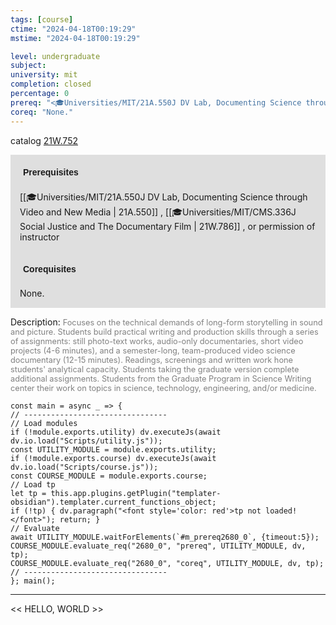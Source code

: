 ```yaml
---
tags: [course]
ctime: "2024-04-18T00:19:29"
mstime: "2024-04-18T00:19:29"

level: undergraduate
subject: 
university: mit
completion: closed
percentage: 0
prereq: "<🎓Universities/MIT/21A.550J DV Lab, Documenting Science through Video and New Media> , <🎓Universities/MIT/CMS.336J Social Justice and The Documentary Film> , or permission of instructor"
coreq: "None."
---
```


catalog [21W.752](http://student.mit.edu/catalog/m21Wb.html#21W.752)

<span style="display: block; padding: 15px; background-color: rgb(100, 100, 100, 0.2);"><font id="m_prereq2680_0" style="display: block; font-family: Arial, sans-serif; font-weight: bold; padding: 5px">Prerequisites</font><br><span id="prereq2680_0">[[🎓Universities/MIT/21A.550J DV Lab, Documenting Science through Video and New Media | 21A.550]] , [[🎓Universities/MIT/CMS.336J Social Justice and The Documentary Film | 21W.786]] , or permission of instructor</span></span>
<span style="display: block; padding: 15px; background-color: rgb(100, 100, 100, 0.2);"><font id="m_coreq2680_0" style="display: block; font-family: Arial, sans-serif; font-weight: bold; padding: 5px">Corequisites</font><br><span id="coreq2680_0">None.</span></span>

<font style="">Description:</font>
<font style="color: grey; font-size: 0.8rem;">Focuses on the technical demands of long-form storytelling in sound and picture. Students build practical writing and production skills through a series of assignments: still photo-text works, audio-only documentaries, short video projects (4-6 minutes), and a semester-long, team-produced video science documentary (12-15 minutes). Readings, screenings and written work hone students' analytical capacity. Students taking the graduate version complete additional assignments. Students from the Graduate Program in Science Writing center their work on topics in science, technology, engineering, and/or medicine.</font>

```dataviewjs
const main = async _ => {
// --------------------------------
// Load modules
if (!module.exports.utility) dv.executeJs(await dv.io.load("Scripts/utility.js"));
const UTILITY_MODULE = module.exports.utility;
if (!module.exports.course) dv.executeJs(await dv.io.load("Scripts/course.js"));
const COURSE_MODULE = module.exports.course;
// Load tp
let tp = this.app.plugins.getPlugin("templater-obsidian").templater.current_functions_object;
if (!tp) { dv.paragraph("<font style='color: red'>tp not loaded!</font>"); return; }
// Evaluate
await UTILITY_MODULE.waitForElements(`#m_prereq2680_0`, {timeout:5});
COURSE_MODULE.evaluate_req("2680_0", "prereq", UTILITY_MODULE, dv, tp);
COURSE_MODULE.evaluate_req("2680_0", "coreq", UTILITY_MODULE, dv, tp);
// --------------------------------
}; main();
```

---

<< HELLO, WORLD >>
